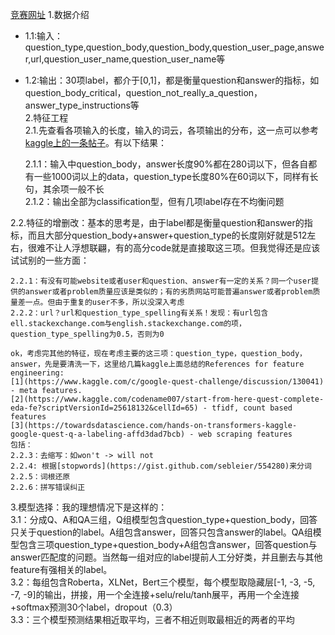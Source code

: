 [竞赛网址](https://www.kaggle.com/competitions/google-quest-challenge/overview)
1.数据介绍  
 *  1.1:输入：question_type,question_body,question_body,question_user_page,answer,url,question_user_name,question_user_name等  
 *  1.2:输出：30项label，都介于[0,1]，都是衡量question和answer的指标，如question_body_critical，question_not_really_a_question，answer_type_instructions等  
2.特征工程  
  2.1.先查看各项输入的长度，输入的词云，各项输出的分布，这一点可以参考[kaggle上的一条帖子](https://www.kaggle.com/code/manikanthgoud/google-quest-challenge-data-preprocessing-fe)。有以下结果：  
  
    2.1.1：输入中question_body，answer长度90%都在280词以下，但各自都有一些1000词以上的data，question_type长度80%在60词以下，同样有长句，其余项一般不长  
    2.1.2：输出全部为classification型，但有几项label存在不均衡问题  
    
  2.2.特征的增删改：基本的思考是，由于label都是衡量question和answer的指标，而且大部分question_body+answer+question_type的长度刚好就是512左右，很难不让人浮想联翩，有的高分code就是直接取这三项。但我觉得还是应该试试别的一些方面：  
  
    2.2.1：有没有可能website或者user和question、answer有一定的关系？同一个user提供的answer或者problem质量应该是类似的；有的劣质网站可能普遍answer或者problem质量差一点。但由于重复的user不多，所以没深入考虑  
    2.2.2：url？url和question_type_spelling有关系！发现：有url包含ell.stackexchange.com与english.stackexchange.com的项，question_type_spelling为0.5，否则为0  
    
    ok，考虑完其他的特征，现在考虑主要的这三项：question_type，question_body，answer，先是要清洗一下，这里给几篇kaggle上面总结的References for feature engineering:  
    [1](https://www.kaggle.com/c/google-quest-challenge/discussion/130041) - meta features.  
    [2](https://www.kaggle.com/codename007/start-from-here-quest-complete-eda-fe?scriptVersionId=25618132&cellId=65) - tfidf, count based features  
    [3](https://towardsdatascience.com/hands-on-transformers-kaggle-google-quest-q-a-labeling-affd3dad7bcb) - web scraping features  
    包括：  
    2.2.3：去缩写：如won't -> will not  
    2.2.4: 根据[stopwords](https://gist.github.com/sebleier/554280)来分词  
    2.2.5：词根还原  
    2.2.6：拼写错误纠正  

3.模型选择：我的理想情况下是这样的：  
  3.1：分成Q、A和QA三组，Q组模型包含question_type+question_body，回答只关于question的label。A组包含answer，回答只包含answer的label。QA组模型包含三项question_type+question_body+A组包含answer，回答question与answer匹配度的问题。当然每一组对应的label提前人工分好类，并且删去与其他feature有强相关的label。  
  3.2：每组包含Roberta，XLNet，Bert三个模型，每个模型取隐藏层[-1, -3, -5, -7, -9]的输出，拼接，用一个全连接+selu/relu/tanh展平，再用一个全连接+softmax预测30个label，dropout（0.3）  
  3.3：三个模型预测结果相近取平均，三者不相近则取最相近的两者的平均  
  
  

